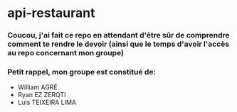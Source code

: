 # api-restaurant

### Coucou, j'ai fait ce repo en attendant d'être sûr de comprendre comment te rendre le devoir (ainsi que le temps d'avoir l'accès au repo concernant mon groupe)

### Petit rappel, mon groupe est constitué de:
* William AGRÉ
* Ryan EZ ZERQTI
* Luis TEIXEIRA LIMA

